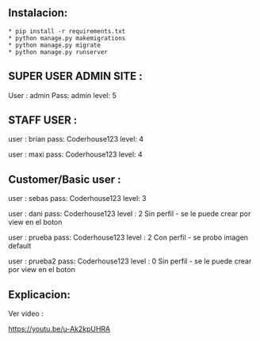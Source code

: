 ## Instalacion:
    * pip install -r requirements.txt
    * python manage.py makemigrations
    * python manage.py migrate
    * python manage.py runserver


## SUPER USER ADMIN SITE : 
User : admin
Pass: admin
level: 5 

## STAFF USER  : 
user : brian
pass: Coderhouse123
level: 4

user : maxi
pass: Coderhouse123
level: 4


## Customer/Basic user : 
user : sebas
pass: Coderhouse123
level: 3 

user : dani
pass: Coderhouse123
level : 2
Sin perfil - se le puede crear por view en el boton 

user : prueba
pass: Coderhouse123
level : 2
Con perfil - se probo imagen default 

user : prueba2
pass: Coderhouse123
level : 0
Sin perfil - se le puede crear por view en el boton 


## Explicacion: 
Ver video : 

https://youtu.be/u-Ak2kpUHRA
